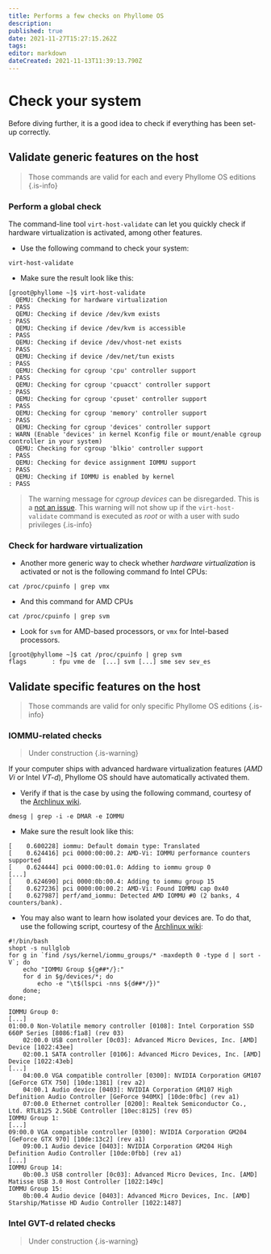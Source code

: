 ```yaml
---
title: Performs a few checks on Phyllome OS
description: 
published: true
date: 2021-11-27T15:27:15.262Z
tags: 
editor: markdown
dateCreated: 2021-11-13T11:39:13.790Z
---
```


# Check your system

Before diving further, it is a good idea to check if everything has been set-up correctly. 

## Validate generic features on the host

> Those commands are valid for each and every Phyllome OS editions
{.is-info}

### Perform a global check 

The command-line tool `virt-host-validate` can let you quickly check if hardware virtualization is activated, among other features. 

* Use the following command to check your system:
``` 
virt-host-validate
```

* Make sure the result look like this:

```
[groot@phyllome ~]$ virt-host-validate
  QEMU: Checking for hardware virtualization                                 : PASS
  QEMU: Checking if device /dev/kvm exists                                   : PASS
  QEMU: Checking if device /dev/kvm is accessible                            : PASS
  QEMU: Checking if device /dev/vhost-net exists                             : PASS
  QEMU: Checking if device /dev/net/tun exists                               : PASS
  QEMU: Checking for cgroup 'cpu' controller support                         : PASS
  QEMU: Checking for cgroup 'cpuacct' controller support                     : PASS
  QEMU: Checking for cgroup 'cpuset' controller support                      : PASS
  QEMU: Checking for cgroup 'memory' controller support                      : PASS
  QEMU: Checking for cgroup 'devices' controller support                     : WARN (Enable 'devices' in kernel Kconfig file or mount/enable cgroup controller in your system)
  QEMU: Checking for cgroup 'blkio' controller support                       : PASS
  QEMU: Checking for device assignment IOMMU support                         : PASS
  QEMU: Checking if IOMMU is enabled by kernel                               : PASS
```

> The warning message for *cgroup devices* can be disregarded. This is a [not an issue](https://gitlab.com/libvirt/libvirt/-/issues/94). This warning will not show up if the `virt-host-validate` command is executed as *root* or with a user with sudo privileges
{.is-info}

### Check for hardware virtualization

* Another more generic way to check whether *hardware virtualization* is activated or not is the following command fo Intel CPUs:

```
cat /proc/cpuinfo | grep vmx
```

* And this command for AMD CPUs
```
cat /proc/cpuinfo | grep svm
```



* Look for `svm` for AMD-based processors, or `vmx` for Intel-based processors.

```
[groot@phyllome ~]$ cat /proc/cpuinfo | grep svm
flags		: fpu vme de  [...] svm [...] sme sev sev_es
```

## Validate specific features on the host

> Those commands are valid for only specific Phyllome OS editions
{.is-info}

### IOMMU-related checks

> Under construction
{.is-warning}


If your computer ships with advanced hardware virtualization features (*AMD Vi* or Intel *VT-d*), Phyllome OS should have automatically activated them. 

* Verify if that is the case by using the following command, courtesy of the [Archlinux wiki](https://wiki.archlinux.org/title/PCI_passthrough_via_OVMF#Enabling_IOMMU). 

```
dmesg | grep -i -e DMAR -e IOMMU
``` 
* Make sure the result look like this:
```
[    0.600228] iommu: Default domain type: Translated 
[    0.624416] pci 0000:00:00.2: AMD-Vi: IOMMU performance counters supported
[    0.624444] pci 0000:00:01.0: Adding to iommu group 0
[...]
[    0.624690] pci 0000:0b:00.4: Adding to iommu group 15
[    0.627236] pci 0000:00:00.2: AMD-Vi: Found IOMMU cap 0x40
[    0.627987] perf/amd_iommu: Detected AMD IOMMU #0 (2 banks, 4 counters/bank).
```
* You may also want to learn how isolated your devices are. To do that, use the following script, courtesy of the [Archlinux wiki](https://wiki.archlinux.org/title/PCI_passthrough_via_OVMF#Ensuring_that_the_groups_are_valid):

```
#!/bin/bash
shopt -s nullglob
for g in `find /sys/kernel/iommu_groups/* -maxdepth 0 -type d | sort -V`; do
    echo "IOMMU Group ${g##*/}:"
    for d in $g/devices/*; do
        echo -e "\t$(lspci -nns ${d##*/})"
    done;
done;
```

```
IOMMU Group 0:
[...]
01:00.0 Non-Volatile memory controller [0108]: Intel Corporation SSD 660P Series [8086:f1a8] (rev 03)
	02:00.0 USB controller [0c03]: Advanced Micro Devices, Inc. [AMD] Device [1022:43ee]
	02:00.1 SATA controller [0106]: Advanced Micro Devices, Inc. [AMD] Device [1022:43eb]
[...]
	04:00.0 VGA compatible controller [0300]: NVIDIA Corporation GM107 [GeForce GTX 750] [10de:1381] (rev a2)
	04:00.1 Audio device [0403]: NVIDIA Corporation GM107 High Definition Audio Controller [GeForce 940MX] [10de:0fbc] (rev a1)
	07:00.0 Ethernet controller [0200]: Realtek Semiconductor Co., Ltd. RTL8125 2.5GbE Controller [10ec:8125] (rev 05)
IOMMU Group 1:
[...]
09:00.0 VGA compatible controller [0300]: NVIDIA Corporation GM204 [GeForce GTX 970] [10de:13c2] (rev a1)
	09:00.1 Audio device [0403]: NVIDIA Corporation GM204 High Definition Audio Controller [10de:0fbb] (rev a1)
[...]
IOMMU Group 14:
	0b:00.3 USB controller [0c03]: Advanced Micro Devices, Inc. [AMD] Matisse USB 3.0 Host Controller [1022:149c]
IOMMU Group 15:
	0b:00.4 Audio device [0403]: Advanced Micro Devices, Inc. [AMD] Starship/Matisse HD Audio Controller [1022:1487]
```
### Intel GVT-d related checks

> Under construction
{.is-warning}